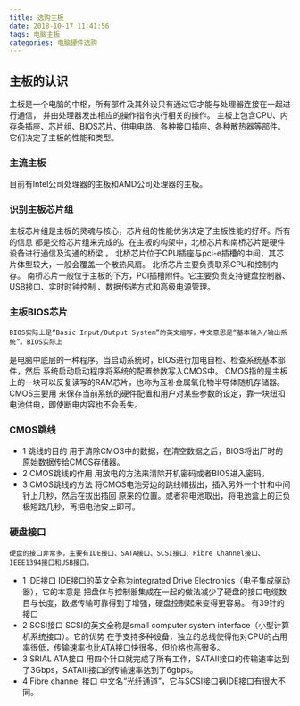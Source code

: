 ```yaml
---
title: 选购主板
date: 2018-10-17 11:41:56
tags: 电脑主板
categories: 电脑硬件选购
---
```

## 主板的认识
  主板是一个电脑的中枢，所有部件及其外设只有通过它才能与处理器连接在一起进行通信，
并由处理器发出相应的操作指令执行相关的操作。
  主板上包含CPU、内存条插座、芯片组、BIOS芯片、供电电路、各种接口插座、各种散热器等部件。
它们决定了主板的性能和类型。
### 主流主板
  目前有Intel公司处理器的主板和AMD公司处理器的主板。
### 识别主板芯片组
  主板芯片组是主板的灵魂与核心，芯片组的性能优劣决定了主板性能的好坏。所有的信息
都是交给芯片组来完成的。在主板的构架中，北桥芯片和南桥芯片是硬件设备进行通信及沟通的桥梁
。
  北桥芯片位于CPU插座与pci-e插槽的中间，其芯片体型较大，一般会覆盖一个散热风扇。
北桥芯片主要负责联系CPU和控制内存。
  南桥芯片一般位于主板的下方，PCI插槽附件。它主要负责支持键盘控制器、USB接口、实时时钟控制
、数据传递方式和高级电源管理。
### 主板BIOS芯片
    BIOS实际上是“Basic Input/Output System”的英文缩写，中文意思是“基本输入/输出系统”。BIOS实际上
是电脑中底层的一种程序。当启动系统时，BIOS进行加电自检、检查系统基本部件，然后
系统启动启动程序将系统的配置参数写入CMOS中。
    CMOS指的是主板上的一块可以反复读写的RAM芯片，也称为互补金属氧化物半导体随机存储器。CMOS主要用
来保存当前系统的硬件配置和用户对某些参数的设定，靠一块纽扣电池供电，即使断电内容也不会丢失。
### CMOS跳线
* 1 跳线的目的
    用于清除CMOS中的数据，在清空数据之后，BIOS将出厂时的原始数据传给CMOS存储器。
* 2 CMOS跳线的作用
    用放电的方法来清除开机密码或者BIOS进入密码。
* 3 CMOS跳线的方法
    将CMOS电池旁边的跳线帽拔出，插入另外一个针和中间针上几秒，然后在拔出插回
原来的位置。或者将电池取出，将电池盒上的正负极短路几秒，再把电池安上即可。
### 硬盘接口
    硬盘的接口非常多，主要有IDE接口、SATA接口、SCSI接口、Fibre Channel接口、IEEE1394接口和USB接口。
* 1 IDE接口
   IDE接口的英文全称为integrated Drive Electronics（电子集成驱动器），它的本意是
把盘体与控制器集成在一起的做法减少了硬盘的接口电缆数目与长度，数据传输可靠得到了增强，硬盘控制起来变得更容易。
    有39针的接口
* 2 SCSI接口
  SCSI的英文全称是small computer system interface（小型计算机系统接口）。它的优势
在于支持多种设备，独立的总线使得他对CPU的占用率很低，传输速率也比ATA接口快很多，但价格也高很多。
* 3 SRIAL ATA接口
   用四个针口就完成了所有工作，SATAII接口的传输速率达到了3Gbps，SATAIII接口的传输速率达到了6gbps。
* 4 Fibre channel 接口
   中文名“光纤通道”，它与SCSI接口祸IDE接口有很大不同。
